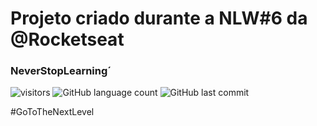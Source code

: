 # Projeto criado durante a NLW#6 da @Rocketseat

### NeverStopLearning´

![visitors](https://visitor-badge.glitch.me/badge?page_id=LucasGabrielGit.visitor-badge)
![GitHub language count](https://img.shields.io/github/languages/count/LucasGabrielGit/nlw-project-react?style=plastic)
![GitHub last commit](https://img.shields.io/github/last-commit/LucasGabrielGit/nlw-project-react?color=red&style=plastic)



#GoToTheNextLevel
